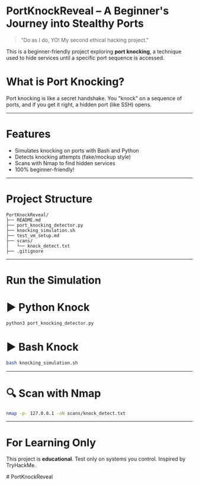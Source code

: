#  PortKnockReveal – A Beginner's Journey into Stealthy Ports

> "Do as I do, YO! My second ethical hacking project."

This is a beginner-friendly project exploring **port knocking**, a technique used to hide services until a specific port sequence is accessed.



#  What is Port Knocking?

Port knocking is like a secret handshake. You "knock" on a sequence of ports, and if you get it right, a hidden port (like SSH) opens.

---



#  Features

-  Simulates knocking on ports with Bash and Python
-  Detects knocking attempts (fake/mockup style)
-  Scans with Nmap to find hidden services
-  100% beginner-friendly!

---



# Project Structure

```
PortKnockReveal/
├── README.md
├── port_knocking_detector.py
├── knocking_simulation.sh
├── test_vm_setup.md
├── scans/
│   └── knock_detect.txt
├── .gitignore
```

---

#  Run the Simulation

# ▶ Python Knock

```bash
python3 port_knocking_detector.py
```

# ▶ Bash Knock

```bash
bash knocking_simulation.sh
```

---

# 🔍 Scan with Nmap

```bash
nmap -p- 127.0.0.1 -oN scans/knock_detect.txt
```

---

# For Learning Only

This project is **educational**. Test only on systems you control. Inspired by TryHackMe.

#   P o r t K n o c k R e v e a l 
 
 
